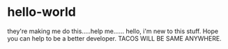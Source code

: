 # hello-world
they're making me do this.....help me......
hello, i'm new to this stuff. Hope you can help to be a better developer.
TACOS WILL BE SAME ANYWHERE.

